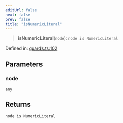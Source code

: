 ```yaml
---
editUrl: false
next: false
prev: false
title: "isNumericLiteral"
---
```


> **isNumericLiteral**(`node`): `node is NumericLiteral`

Defined in: [guards.ts:102](https://github.com/rcs-agents/rcs-lang/blob/96f7bb5710555321ae9695be4004d52239e42e7e/packages/ast/src/guards.ts#L102)

## Parameters

### node

`any`

## Returns

`node is NumericLiteral`
